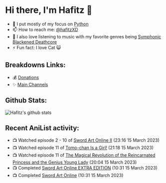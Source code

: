 # Hi there, I'm Hafitz 👋
- 🐍 I put mostly of my focus on [Python](https://python.org)
- 📫 How to reach me: [@hafitzXD](https://t.me/hafitzXD)
- 🎵 I also love listening to music with my favorite genres being [Symphonic Blackened Deathcore](https://youtu.be/qyYmS_iBcy4)
- ⚡ Fun fact: I love Cat 😺

## Breakdowns Links:
- 💰 [Donations](https://t.me/TheBreakdowns/2)
- ✨ [Main Channels](https://t.me/TheBreakdowns)

## Github Stats:
![Hafitz's github stats](https://github-readme-stats.vercel.app/api?username=breakdowns&show_icons=true&count_private=true&bg_color=00000000&text_color=777)

## Recent AniList activity:
<!-- ANILIST_ACTIVITY:start -->

-   📺 Watched episode 2 - 10 of [Sword Art Online II](https://anilist.co/anime/20594) (23:16 15 March 2023)
-   📺 Watched episode 11 of [Tomo-chan Is a Girl!](https://anilist.co/anime/151806) (21:18 15 March 2023)
-   📺 Watched episode 11 of [The Magical Revolution of the Reincarnated Princess and the Genius Young Lady](https://anilist.co/anime/153629) (20:04 15 March 2023)
-   📺 Completed [Sword Art Online EXTRA EDITION](https://anilist.co/anime/20021) (10:31 15 March 2023)
-   📺 Completed [Sword Art Online](https://anilist.co/anime/11757) (10:31 15 March 2023)

<!-- ANILIST_ACTIVITY:end -->
